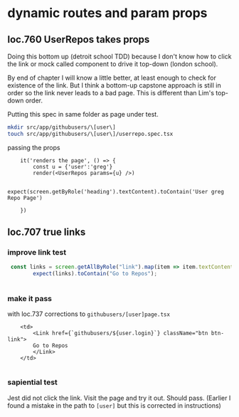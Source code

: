 
# dynamic routes and param props

## loc.760 UserRepos takes props
Doing this bottom up (detroit school TDD) because I don't know how to click the link or mock called component to drive it top-down (london school). 

By end of chapter I will know a little better, at least enough to check for existence of the link. But I think a bottom-up capstone approach is still in order so the link never leads to a bad page. This is different than Lim's top-down order.

Putting this spec in same folder as page under test.
```bash
mkdir src/app/githubusers/\[user\]
touch src/app/githubusers/\[user\]/userrepo.spec.tsx
```

passing the props

```tsx
    it('renders the page', () => {
        const u = {'user':'greg'}
        render(<UserRepos params={u} />)

        expect(screen.getByRole('heading').textContent).toContain('User greg Repo Page')

    })
```

## loc.707 true links


### improve link test
```typescript
 const links = screen.getAllByRole("link").map(item => item.textContent);
        expect(links).toContain("Go to Repos");
      
```
### make it pass 
with loc.737 corrections to ```githubusers/[user]page.tsx```

```tsx
    <td>
        <Link href={`githubusers/${user.login}`} className="btn btn-link">
        Go to Repos
        </Link>
    </td>
    
```

### sapiential test
Jest did not click the link. Visit the page and try it out. Should pass. (Earlier I found a mistake in the path to ```[user]``` but this is corrected in instructions)

